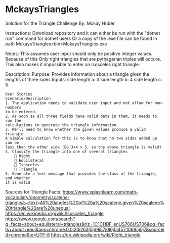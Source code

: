 # MckaysTriangles
Solution for the Triangle Challenge
By: Mckay Huber

Instructions:
Download repository and it can either be run with the "dotnet run" command for dotnet users
Or a copy of the .exe file can be found in path MckaysTriangles>bin>MckaysTriangles.exe

Notes:
This assumes user input should only be positive integer values. Because of this Only right triangles that are pythagerian triples will occure.
This also makes it impossible to enter an Isosceles right triangle.

Description:
    Purpose: Provides information about a triangle given the lengths of three sides
    Inputs:
        side length a: 3
        side length b: 4
        side length c: 5

    User Stories
    Scenario/Description 
    1. The application needs to validate user input and not allow for non-numbers
    to be entered.
    2. As soon as all three fields have valid data in them, it needs to run the
    calculations to generate the triangle information.
    3. We’ll need to know whether the given values produce a valid triangle
    A simple calculation for this is to know that no two sides added up can be
    less than the other side (EG 3+4 > 5, so the above triangle is valid)
    4. Classify the triangle into one of several triangles
         Right
         Equilateral
         Isosceles
         Triangle
    5. Generate a text message that provides the class of the triangle, and whether
    it is valid


Sources for Triangle Facts:
https://www.splashlearn.com/math-vocabulary/geometry/scalene-triangle#:~:text=All%20angles%20of%20a%20scalene,given%20scalene%20triangle%20are%20unequal.
https://en.wikipedia.org/wiki/Isosceles_triangle
https://www.google.com/search?q=facts+about+equilateral+triangles&rlz=1C1CHBF_enUS706US706&oq=facts+about+equi&aqs=chrome.0.0i20i263j0j69i57j0l6j0i457.10695j0j7&sourceid=chrome&ie=UTF-8
https://en.wikipedia.org/wiki/Right_triangle